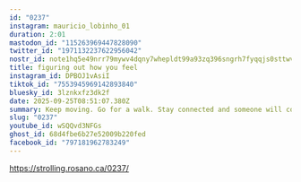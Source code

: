 ```yaml
---
id: "0237"
instagram: mauricio_lobinho_01
duration: 2:01
mastodon_id: "115263969447828090"
twitter_id: "1971132237622956042"
nostr_id: note1hq5e49nrr79mywv4dqny7whepldt99a93zq396sngrh7fyqqjs0sttwvhz
title: figuring out how you feel
instagram_id: DPBOJ1vAsiI
tiktok_id: "7553945969142893840"
bluesky_id: 3lznkxfz3dk2f
date: 2025-09-25T08:51:07.380Z
summary: Keep moving. Go for a walk. Stay connected and someone will come talk to you.
slug: "0237"
youtube_id: wSQQvd3NFGs
ghost_id: 68d4fbe6b27e52009b220fed
facebook_id: "797181962783249"
---
```

https://strolling.rosano.ca/0237/
